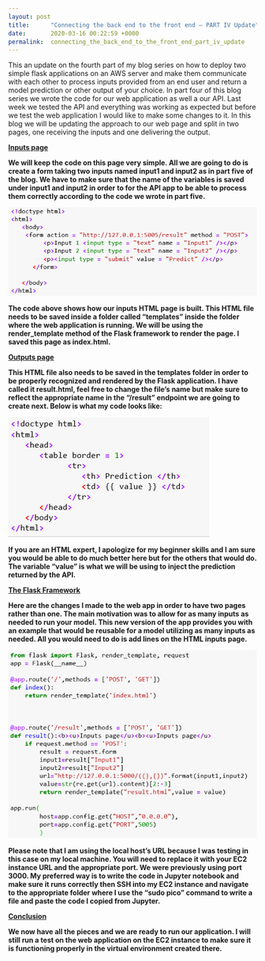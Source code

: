 ```yaml
---
layout: post
title:      "Connecting the back end to the front end – PART IV Update"
date:       2020-03-16 00:22:59 +0000
permalink:  connecting_the_back_end_to_the_front_end_part_iv_update
---
```



This an update on the fourth part of my blog series on how to deploy two simple flask applications on an AWS server and make them communicate with each other to process inputs provided from an end user and return a model prediction or other output of your choice. In part four of this blog series we wrote the code for our web application as well a our API. Last week we tested the API and everything was working as expected but before we test the web application I would like to make some changes to it. In this blog we will be updating the approach to our web page and split in two pages, one  receiving the inputs and one delivering the output. 

<b><u>Inputs page</u>

We will keep the code on this page very simple. All we are going to do is create a form taking two inputs named input1 and input2 as in part five of the blog. We have to make sure that the name of the variables is saved under input1 and input2 in order to for the API app to be able to process them correctly according to the code we wrote in part five. 

![](img/129.png)

The code above shows how our inputs HTML page is built. This HTML file needs to be saved inside a folder called “templates” inside the folder where the web application is running. We will be using the render_template method of the Flask framework to render the page. I saved this page as index.html. 

<b><u>Outputs page</u>

This HTML file also needs to be saved in the templates folder in order to be properly recognized and rendered by the Flask application. I have called it result.html, feel free to change the file’s name but make sure to reflect the appropriate name in the “/result” endpoint we are going to create next. Below is what my code looks like: 

![](img/130.png)

If you are an HTML expert, I apologize for my beginner skills and I am sure you would be able to do much better here but for the others that would do. The variable “value” is what we will be using to inject the prediction returned by the API.

<b><u>The Flask Framework</u>

Here are the changes I made to the web app in order to have two pages rather than one. The main motivation was to allow for as many inputs as needed to run your model. This new version of the app provides you with an example that would be reusable for a model utilizing as many inputs as needed. All you would need to do is add lines on the HTML inputs page. 

![](img/131.png)

Please note that I am using the local host’s URL because I was testing in this case on my local machine. You will need to replace it with your EC2 instance URL and the appropriate port. We were previously using port 3000. 
My preferred way is to write the code in Jupyter notebook and make sure it runs correctly then SSH into my EC2 instance and navigate to the appropriate folder where I use the “sudo pico” command to write a file and paste the code I copied from Jupyter. 

<b><u>Conclusion</u>

We now have all the pieces and we are ready to run our application. I will still run a test on the web application on the EC2 instance to make sure it is functioning properly in the virtual environment created there. 

